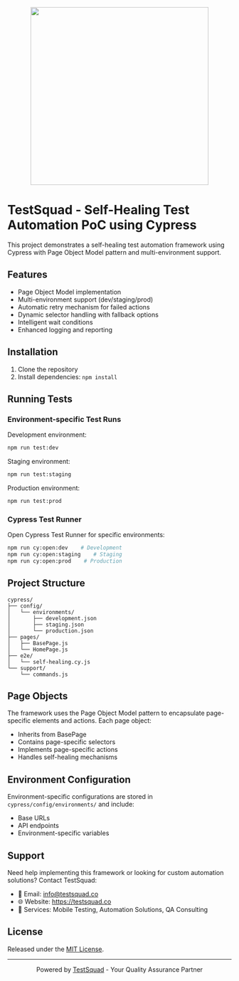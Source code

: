 <p align="center">
  <img src="https://staging.testsquad.co/wp-content/uploads/2025/02/testsquad-logo-500-469x100.png" width="400"/>
</p>

# TestSquad - Self-Healing Test Automation PoC using Cypress

This project demonstrates a self-healing test automation framework using Cypress with Page Object Model pattern and multi-environment support.

## Features

- Page Object Model implementation
- Multi-environment support (dev/staging/prod)
- Automatic retry mechanism for failed actions
- Dynamic selector handling with fallback options
- Intelligent wait conditions
- Enhanced logging and reporting

## Installation

1. Clone the repository
2. Install dependencies: `npm install`

## Running Tests

### Environment-specific Test Runs

Development environment:
```bash
npm run test:dev
```

Staging environment:
```bash
npm run test:staging
```

Production environment:
```bash
npm run test:prod
```

### Cypress Test Runner

Open Cypress Test Runner for specific environments:

```bash
npm run cy:open:dev    # Development
npm run cy:open:staging    # Staging
npm run cy:open:prod    # Production
```

## Project Structure

```
cypress/
├── config/
│   └── environments/
│       ├── development.json
│       ├── staging.json
│       └── production.json
├── pages/
│   ├── BasePage.js
│   └── HomePage.js
├── e2e/
│   └── self-healing.cy.js
└── support/
    └── commands.js
```

## Page Objects

The framework uses the Page Object Model pattern to encapsulate page-specific elements and actions. Each page object:

- Inherits from BasePage
- Contains page-specific selectors
- Implements page-specific actions
- Handles self-healing mechanisms

## Environment Configuration

Environment-specific configurations are stored in `cypress/config/environments/` and include:
- Base URLs
- API endpoints
- Environment-specific variables

## Support

Need help implementing this framework or looking for custom automation solutions? Contact TestSquad:

- 📧 Email: info@testsquad.co
- 🌐 Website: https://testsquad.co
- 💼 Services: Mobile Testing, Automation Solutions, QA Consulting


## License

Released under the [MIT License](LICENSE).

---

<p align="center">Powered by <a href="https://testsquad.co">TestSquad</a> - Your Quality Assurance Partner</p>
